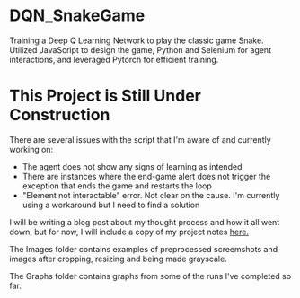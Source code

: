 # DQN_SnakeGame
Training a Deep Q Learning Network to play the classic game Snake. Utilized JavaScript to design the game, Python and Selenium for agent interactions, and leveraged Pytorch for efficient training.

# This Project is Still Under Construction

There are several issues with the script that I'm aware of and currently working on:
- The agent does not show any signs of learning as intended
- There are instances where the end-game alert does not trigger the exception that ends the game and restarts the loop
- "Element not interactable" error. Not clear on the cause. I'm currently using a workaround but I need to find a solution

I will be writing a blog post about my thought process and how it all went down, but for now, I will include a copy of my project notes [here.](https://github.com/PaigeCrossley/DQN_SnakeGame/blob/main/Project%20Notes.pdf)

The Images folder contains examples of preprocessed screemshots and images after cropping, resizing and being made grayscale.

The Graphs folder contains graphs from some of the runs I've completed so far.

